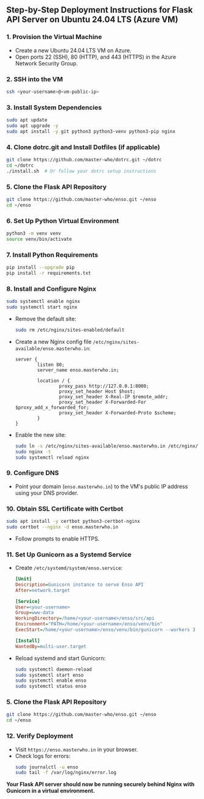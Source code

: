 ## Step-by-Step Deployment Instructions for Flask API Server on Ubuntu 24.04 LTS (Azure VM)

### 1. Provision the Virtual Machine
- Create a new Ubuntu 24.04 LTS VM on Azure.
- Open ports 22 (SSH), 80 (HTTP), and 443 (HTTPS) in the Azure Network Security Group.

### 2. SSH into the VM
```sh
ssh <your-username>@<vm-public-ip>
```

### 3. Install System Dependencies
```sh
sudo apt update
sudo apt upgrade -y
sudo apt install -y git python3 python3-venv python3-pip nginx
```

### 4. Clone dotrc.git and Install Dotfiles (if applicable)
```sh
git clone https://github.com/master-who/dotrc.git ~/dotrc
cd ~/dotrc
./install.sh  # Or follow your dotrc setup instructions
```

### 5. Clone the Flask API Repository
```sh
git clone https://github.com/master-who/enso.git ~/enso
cd ~/enso
```

### 6. Set Up Python Virtual Environment
```sh
python3 -m venv venv
source venv/bin/activate
```

### 7. Install Python Requirements
```sh
pip install --upgrade pip
pip install -r requirements.txt
```

### 8. Install and Configure Nginx
```sh
sudo systemctl enable nginx
sudo systemctl start nginx
```
- Remove the default site:
    ```sh
    sudo rm /etc/nginx/sites-enabled/default
    ```
- Create a new Nginx config file `/etc/nginx/sites-available/enso.masterwho.in`:
    ```nginx
    server {
            listen 80;
            server_name enso.masterwho.in;

            location / {
                    proxy_pass http://127.0.0.1:8000;
                    proxy_set_header Host $host;
                    proxy_set_header X-Real-IP $remote_addr;
                    proxy_set_header X-Forwarded-For $proxy_add_x_forwarded_for;
                    proxy_set_header X-Forwarded-Proto $scheme;
            }
    }
    ```
- Enable the new site:
    ```sh
    sudo ln -s /etc/nginx/sites-available/enso.masterwho.in /etc/nginx/sites-enabled/
    sudo nginx -t
    sudo systemctl reload nginx
    ```

### 9. Configure DNS
- Point your domain (`enso.masterwho.in`) to the VM's public IP address using your DNS provider.

### 10. Obtain SSL Certificate with Certbot
```sh
sudo apt install -y certbot python3-certbot-nginx
sudo certbot --nginx -d enso.masterwho.in
```
- Follow prompts to enable HTTPS.

### 11. Set Up Gunicorn as a Systemd Service
- Create `/etc/systemd/system/enso.service`:
    ```ini
    [Unit]
    Description=Gunicorn instance to serve Enso API
    After=network.target

    [Service]
    User=<your-username>
    Group=www-data
    WorkingDirectory=/home/<your-username>/enso/src/api
    Environment="PATH=/home/<your-username>/enso/venv/bin"
    ExecStart=/home/<your-username>/enso/venv/bin/gunicorn --workers 3 --bind 127.0.0.1:8000 api:api

    [Install]
    WantedBy=multi-user.target
    ```
- Reload systemd and start Gunicorn:
    ```sh
    sudo systemctl daemon-reload
    sudo systemctl start enso
    sudo systemctl enable enso
    sudo systemctl status enso
    ```

### 5. Clone the Flask API Repository
```sh
git clone https://github.com/master-who/enso.git ~/enso
cd ~/enso
```

### 12. Verify Deployment
- Visit `https://enso.masterwho.in` in your browser.
- Check logs for errors:
    ```sh
    sudo journalctl -u enso
    sudo tail -f /var/log/nginx/error.log
    ```

**Your Flask API server should now be running securely behind Nginx with Gunicorn in a virtual environment.**